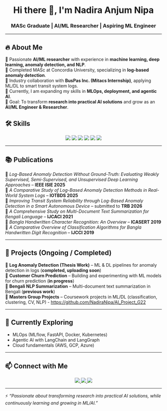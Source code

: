 
<h1 align="center"> Hi there 👋, I'm Nadira Anjum Nipa </h1>
<h3 align="center"> MASc Graduate | AI/ML Researcher | Aspiring ML Engineer </h3>

---

## 🔥 About Me  
🌟 Passionate **AI/ML researcher** with experience in **machine learning, deep learning, anomaly detection, and NLP**.  
📖 Completed MASc at Concordia University, specializing in **log-based anomaly detection**.  
💼 Industry collaboration with **BusPas Inc. (Mitacs Internship)**, applying ML/DL to smart transit system logs.  
📡 Currently, I am expanding my skills in **MLOps, deployment, and agentic AI**.  
🎯 Goal: To transform **research into practical AI solutions** and grow as an **AI/ML Engineer & Researcher**.  

## 🛠️ Skills  

<p align="center">
  <!-- Programming -->
  <img src="https://img.shields.io/badge/Python-3776AB?style=for-the-badge&logo=python&logoColor=white" />
  <img src="https://img.shields.io/badge/C++-00599C?style=for-the-badge&logo=c%2B%2B&logoColor=white" />
  <img src="https://img.shields.io/badge/Java-ED8B00?style=for-the-badge&logo=java&logoColor=white" />

  <!-- ML/AI -->
  <img src="https://img.shields.io/badge/TensorFlow-FF6F00?style=for-the-badge&logo=tensorflow&logoColor=white" />
  <img src="https://img.shields.io/badge/PyTorch-EE4C2C?style=for-the-badge&logo=pytorch&logoColor=white" />
  <img src="https://img.shields.io/badge/scikit--learn-F7931E?style=for-the-badge&logo=scikit-learn&logoColor=white" />
</p>

---

## 📚 Publications  
📌 *Log-Based Anomaly Detection Without Ground-Truth: Evaluating Weakly Supervised, Semi-Supervised, and Unsupervised Deep Learning Approaches* – **IEEE ISIE 2025**  
📌 *A Comparative Study of Log-Based Anomaly Detection Methods in Real-World System Logs* – **IOTBDS 2025**  
📌 *Improving Transit System Reliability through Log-Based Anomaly Detection in a Smart Autonomous Device* – submitted to **TRB 2026**  
📌 *A Comprehensive Study on Multi-Document Text Summarization for Bengali Language* – **IJCACI 2021**  
📌 *Bangla Handwritten Character Recognition: An Overview* – **ICASERT 2019**  
📌 *A Comparative Overview of Classification Algorithms for Bangla Handwritten Digit Recognition* – **IJCCI 2019** 

---

## 🚀 Projects (Ongoing / Completed) 

🔹 **Log Anomaly Detection (Thesis Work)** – ML & DL pipelines for anomaly detection in logs (**completed, uploading soon**)  
🔹 **Customer Churn Prediction** – Building and experimenting with ML models for churn prediction (**in progress**)  
🔹 **Bengali NLP Summarization** – Multi-document text summarization in Bengali (**previous work**)  
🔹 **Masters Group Projects** – Coursework projects in ML/DL (classification, clustering, CV, NLP)
                               - https://github.com/NadiraNipa/AI_Project_G22

---

## 🌱 Currently Exploring  

- MLOps (MLflow, FastAPI, Docker, Kubernetes)  
- Agentic AI with LangChain and LangGraph  
- Cloud fundamentals (AWS, GCP, Azure)  

---


## 📫 Connect with Me  

<p align="center">
  <a href="https://www.linkedin.com/in/nadiranipa/">
    <img src="https://img.shields.io/badge/LinkedIn-0077B5?style=for-the-badge&logo=linkedin&logoColor=white" />
  </a>
  <a href="mailto:nadira.nipa@gmail.com">
    <img src="https://img.shields.io/badge/Email-D14836?style=for-the-badge&logo=gmail&logoColor=white" />
  </a>
  <a href="https://scholar.google.ca/citations?user=r1vXPLsAAAAJ&hl=en">
    <img src="https://img.shields.io/badge/Google%20Scholar-4285F4?style=for-the-badge&logo=google-scholar&logoColor=white" />
  </a>
</p>

---

⚡ *“Passionate about transforming research into practical AI solutions, while continuously learning and growing in ML/AI.”*  
